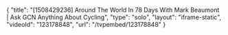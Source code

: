 {
    "title": "[1508429236] Around The World In 78 Days With Mark Beaumont | Ask GCN Anything About Cycling",
    "type": "solo",
    "layout": "iframe-static",
    "videoId": "123178848",
    "url": "\/tvpembed\/123178848"
}